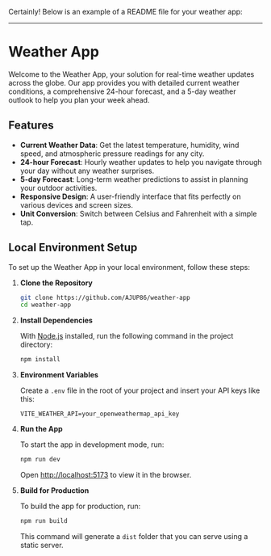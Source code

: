 Certainly! Below is an example of a README file for your weather app:

---

# Weather App

Welcome to the Weather App, your solution for real-time weather updates across the globe. Our app provides you with detailed current weather conditions, a comprehensive 24-hour forecast, and a 5-day weather outlook to help you plan your week ahead.

## Features

- **Current Weather Data**: Get the latest temperature, humidity, wind speed, and atmospheric pressure readings for any city.
- **24-hour Forecast**: Hourly weather updates to help you navigate through your day without any weather surprises.
- **5-day Forecast**: Long-term weather predictions to assist in planning your outdoor activities.
- **Responsive Design**: A user-friendly interface that fits perfectly on various devices and screen sizes.
- **Unit Conversion**: Switch between Celsius and Fahrenheit with a simple tap.

## Local Environment Setup

To set up the Weather App in your local environment, follow these steps:

1. **Clone the Repository**

   ```sh
   git clone https://github.com/AJUP86/weather-app
   cd weather-app
   ```

2. **Install Dependencies**

   With [Node.js](https://nodejs.org/) installed, run the following command in the project directory:

   ```sh
   npm install
   ```

3. **Environment Variables**

   Create a `.env` file in the root of your project and insert your API keys like this:

   ```
   VITE_WEATHER_API=your_openweathermap_api_key
   ```

4. **Run the App**

   To start the app in development mode, run:

   ```sh
   npm run dev
   ```

   Open [http://localhost:5173](http://localhost:5173) to view it in the browser.

5. **Build for Production**

   To build the app for production, run:

   ```sh
   npm run build
   ```

   This command will generate a `dist` folder that you can serve using a static server.

